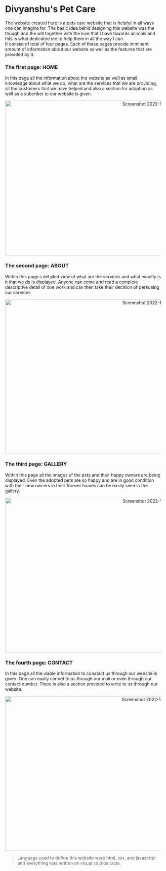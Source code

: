 # Divyanshu's Pet Care
The website created here is a pets care website that is helpful in all ways one can imagine for. The basic idea behid designing this website was the though and the will together with the love that I have towards animals and this is what dedicated me to help them in all the way I can.  
It consist of total of four pages. Each of these pages provide imminent amount of information about our website as well as the features that are provided by it.

### The first page: HOME
In this page all the information about the website as well as small knowledge about what we do, what are the services that we are providing, all the customers that we have helped and also a section for adoption as well as a subcriber to our website is given.
 <p align="center">
<img width="1000" height="500" alt="Screenshot 2022-12-02 at 12 27 17 PM" src="https://user-images.githubusercontent.com/113452534/205233982-9ef32a24-e3d9-4a90-8403-ed89c80f7f64.png">

### The second page: ABOUT
Within this page a detailed view of what are the services and what exactly is it that we do is displayed. Anyone can come and read a complete descriptive detail of oue work and can then take their decision of persuaing our services.  
 <p align="center">
<img width="1000" height="500" alt="Screenshot 2022-12-02 at 12 41 27 PM" src="https://user-images.githubusercontent.com/113452534/205236183-3c7dd003-cc91-44a7-82dd-15f5f957dfde.png">

### The third page: GALLERY
Within this page all the images of the pets and their happy owners are being displayed. Even the adopted pets are so happy and are in good condition with their new owners in their forever homes can be easily seen in the gallery.  
 <p align="center">
 <img width="1000" height="500" alt="Screenshot 2022-12-02 at 12 46 11 PM" src="https://user-images.githubusercontent.com/113452534/205236888-89eae26e-da48-4c14-bf6f-c50f642f6bf7.png">

### The fourth page: CONTACT
In this page all the viable information to conatact us through our website is given. One can easily connet to us through our mail or even through our contact number. There is also a section provided to write to us through our website.  
 <p align="center">
<img width="1000" height="500" alt="Screenshot 2022-12-02 at 12 49 36 PM" src="https://user-images.githubusercontent.com/113452534/205237376-36af90b0-1ff1-45df-87ef-e8a08f887999.png">  

> Language used to define this website were html, css, and javascript and everything was written on visual studios code.
